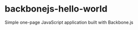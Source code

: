 backbonejs-hello-world
======================

Simple one-page JavaScript application built with Backbone.js